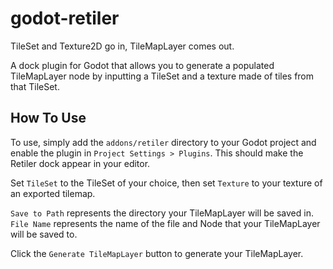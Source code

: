 # godot-retiler
TileSet and Texture2D go in, TileMapLayer comes out.

A dock plugin for Godot that allows you to generate a populated TileMapLayer node by inputting a TileSet and a texture made of tiles from that TileSet. 


## How To Use
To use, simply add the `addons/retiler` directory to your Godot project and enable the plugin in `Project Settings > Plugins`. This should make the Retiler dock appear in your editor.

Set `TileSet` to the TileSet of your choice, then set `Texture` to your texture of an exported tilemap.

`Save to Path` represents the directory your TileMapLayer will be saved in. `File Name` represents the name of the file and Node that your TileMapLayer will be saved to.

Click the `Generate TileMapLayer` button to generate your TileMapLayer.